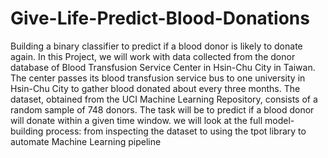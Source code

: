 # Give-Life-Predict-Blood-Donations
Building a binary classifier to predict if a blood donor is likely to donate again.  In this Project, we will work with data collected from the donor database of Blood Transfusion Service Center in Hsin-Chu City in Taiwan. The center passes its blood transfusion service bus to one university in Hsin-Chu City to gather blood donated about every three months. The dataset, obtained from the UCI Machine Learning Repository, consists of a random sample of 748 donors. The task will be to predict if a blood donor will donate within a given time window. we will look at the full model-building process: from inspecting the dataset to using the tpot library to automate Machine Learning pipeline
